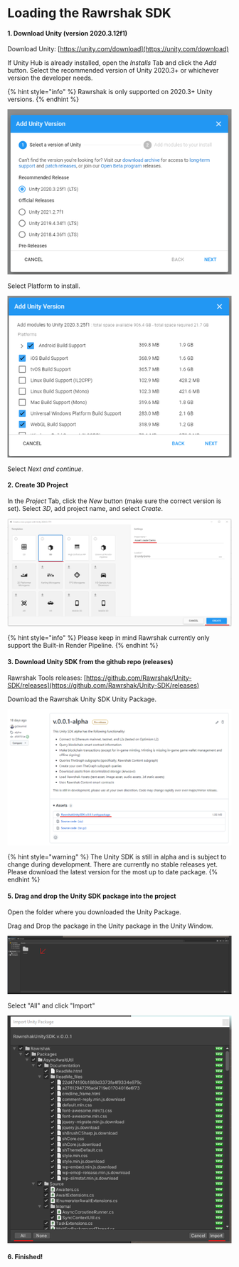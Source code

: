 # Loading the Rawrshak SDK

#### 1. Download Unity (version 2020.3.12f1)

Download Unity: [https://unity.com/download](https://unity.com/download)

If Unity Hub is already installed, open the _Installs_ Tab and click the _Add_ button. Select the recommended version of Unity 2020.3+ or whichever version the developer needs.&#x20;

{% hint style="info" %}
Rawrshak is only supported on 2020.3+ Unity versions.&#x20;
{% endhint %}

![](<../../.gitbook/assets/image (8) (1).png>)

Select Platform to install.

![](<../../.gitbook/assets/image (19) (1).png>)

Select _Next and continue._

#### 2. Create 3D Project

In the _Project_ Tab, click the _New_ button (make sure the correct version is set). Select _3D_, add project name, and select _Create_.

![](<../../.gitbook/assets/image (6) (1) (1).png>)

{% hint style="info" %}
Please keep in mind Rawrshak currently only support the Built-in Render Pipeline.
{% endhint %}

#### 3. Download Unity SDK from the github repo (releases)

Rawrshak Tools releases: [https://github.com/Rawrshak/Unity-SDK/releases](https://github.com/Rawrshak/Unity-SDK/releases)

Download the Rawrshak Unity SDK Unity Package.

![](<../../.gitbook/assets/image (27) (1) (1).png>)

{% hint style="warning" %}
The Unity SDK is still in alpha and is subject to change during development. There are currently no stable releases yet. Please download the latest version for the most up to date package.
{% endhint %}

#### 5. Drag and drop the Unity SDK package into the project

Open the folder where you downloaded the Unity Package.&#x20;

Drag and Drop the package in the Unity package in the Unity Window.

![Drop Package here.](<../../.gitbook/assets/image (26) (1) (1).png>)

Select "All" and click "Import"

![](<../../.gitbook/assets/image (17) (1) (1).png>)

#### 6. Finished!
